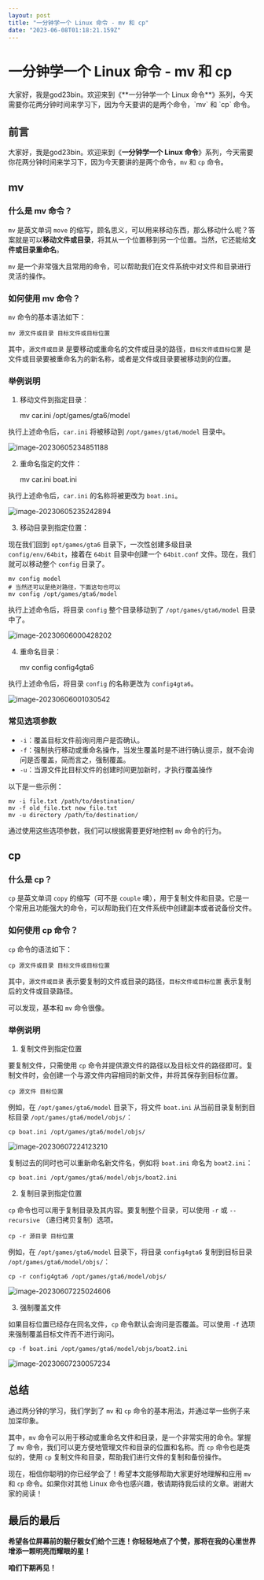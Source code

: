 ```yaml
---
layout: post
title: "一分钟学一个 Linux 命令 - mv 和 cp"
date: "2023-06-08T01:18:21.159Z"
---
```

一分钟学一个 Linux 命令 - mv 和 cp
=========================

大家好，我是god23bin。欢迎来到《\*\*一分钟学一个 Linux 命令\*\*》系列，今天需要你花两分钟时间来学习下，因为今天要讲的是两个命令，\`mv\` 和 \`cp\` 命令。

前言
--

大家好，我是god23bin。欢迎来到《**一分钟学一个 Linux 命令**》系列，今天需要你花两分钟时间来学习下，因为今天要讲的是两个命令，`mv` 和 `cp` 命令。

mv
--

### 什么是 mv 命令？

`mv` 是英文单词 `move` 的缩写，顾名思义，可以用来移动东西，那么移动什么呢？答案就是可以**移动文件或目录**，将其从一个位置移到另一个位置。当然，它还能给**文件或目录重命名**。

`mv` 是一个非常强大且常用的命令，可以帮助我们在文件系统中对文件和目录进行灵活的操作。

### 如何使用 mv 命令？

`mv` 命令的基本语法如下：

    mv 源文件或目录 目标文件或目标位置
    

其中，`源文件或目录` 是要移动或重命名的文件或目录的路径，`目标文件或目标位置` 是文件或目录要被重命名为的新名称，或者是文件或目录要被移动到的位置。

### 举例说明

1.  移动文件到指定目录：

    mv car.ini /opt/games/gta6/model
    

执行上述命令后，`car.ini` 将被移动到 `/opt/games/gta6/model` 目录中。

![image-20230605234851188](https://pic-bed-of-god23bin.oss-cn-shenzhen.aliyuncs.com/img/20230607230457.png)

2.  重命名指定的文件：

    mv car.ini boat.ini
    

执行上述命令后，`car.ini` 的名称将被更改为 `boat.ini`。

![image-20230605235242894](https://pic-bed-of-god23bin.oss-cn-shenzhen.aliyuncs.com/img/20230607230503.png)

3.  移动目录到指定位置：

现在我们回到 `opt/games/gta6` 目录下，一次性创建多级目录 `config/env/64bit`，接着在 `64bit` 目录中创建一个 `64bit.conf` 文件。现在，我们就可以移动整个 `config` 目录了。

    mv config model
    # 当然还可以是绝对路径，下面这句也可以
    mv config /opt/games/gta6/model
    

执行上述命令后，将目录 `config` 整个目录移动到了 `/opt/games/gta6/model` 目录中了。

![image-20230606000428202](https://pic-bed-of-god23bin.oss-cn-shenzhen.aliyuncs.com/img/20230607230509.png)

4.  重命名目录：

    mv config config4gta6
    

执行上述命令后，将目录 `config` 的名称更改为 `config4gta6`。

![image-20230606001030542](https://pic-bed-of-god23bin.oss-cn-shenzhen.aliyuncs.com/img/20230607230513.png)

### 常见选项参数

*   `-i`：覆盖目标文件前询问用户是否确认。
*   `-f`：强制执行移动或重命名操作，当发生覆盖时是不进行确认提示，就不会询问是否覆盖，简而言之，强制覆盖。
*   `-u`：当源文件比目标文件的创建时间更加新时，才执行覆盖操作

以下是一些示例：

    mv -i file.txt /path/to/destination/
    mv -f old_file.txt new_file.txt
    mv -u directory /path/to/destination/
    

通过使用这些选项参数，我们可以根据需要更好地控制 `mv` 命令的行为。

cp
--

### 什么是 cp？

`cp` 是英文单词 `copy` 的缩写（可不是 `couple` 噢），用于复制文件和目录。它是一个常用且功能强大的命令，可以帮助我们在文件系统中创建副本或者说备份文件。

### 如何使用 cp 命令？

`cp` 命令的语法如下：

    cp 源文件或目录 目标文件或目标位置
    

其中，`源文件或目录` 表示要复制的文件或目录的路径，`目标文件或目标位置` 表示复制后的文件或目录路径。

可以发现，基本和 `mv` 命令很像。

### 举例说明

1.  复制文件到指定位置

要复制文件，只需使用 `cp` 命令并提供源文件的路径以及目标文件的路径即可。复制文件时，会创建一个与源文件内容相同的新文件，并将其保存到目标位置。

    cp 源文件 目标位置
    

例如，在 `/opt/games/gta6/model` 目录下，将文件 `boat.ini` 从当前目录复制到目标目录 `/opt/games/gta6/model/objs/`：

    cp boat.ini /opt/games/gta6/model/objs/
    

![image-20230607224123210](https://pic-bed-of-god23bin.oss-cn-shenzhen.aliyuncs.com/img/20230607230521.png)

复制过去的同时也可以重新命名新文件名，例如将 `boat.ini` 命名为 `boat2.ini`：

    cp boat.ini /opt/games/gta6/model/objs/boat2.ini
    

2.  复制目录到指定位置

`cp` 命令也可以用于复制目录及其内容。要复制整个目录，可以使用 `-r` 或 `--recursive` （递归拷贝复制）选项。

    cp -r 源目录 目标位置
    

例如，在 `/opt/games/gta6/model` 目录下，将目录 `config4gta6` 复制到目标目录 `/opt/games/gta6/model/objs/`：

    cp -r config4gta6 /opt/games/gta6/model/objs/
    

![image-20230607225024606](https://pic-bed-of-god23bin.oss-cn-shenzhen.aliyuncs.com/img/20230607230527.png)

3.  强制覆盖文件

如果目标位置已经存在同名文件，`cp` 命令默认会询问是否覆盖。可以使用 `-f` 选项来强制覆盖目标文件而不进行询问。

    cp -f boat.ini /opt/games/gta6/model/objs/boat2.ini
    

![image-20230607230057234](https://pic-bed-of-god23bin.oss-cn-shenzhen.aliyuncs.com/img/20230607230534.png)

总结
--

通过两分钟的学习，我们学到了 `mv` 和 `cp` 命令的基本用法，并通过举一些例子来加深印象。

其中，`mv` 命令可以用于移动或重命名文件和目录，是一个非常实用的命令。掌握了 `mv` 命令，我们可以更方便地管理文件和目录的位置和名称。而 `cp` 命令也是类似的，使用 `cp` 复制文件和目录，帮助我们进行文件的复制和备份操作。

现在，相信你聪明的你已经学会了！希望本文能够帮助大家更好地理解和应用 `mv` 和 `cp` 命令。如果你对其他 Linux 命令也感兴趣，敬请期待我后续的文章。谢谢大家的阅读！

最后的最后
-----

**希望各位屏幕前的靓仔靓女们给个三连！你轻轻地点了个赞，那将在我的心里世界增添一颗明亮而耀眼的星！**

**咱们下期再见！**